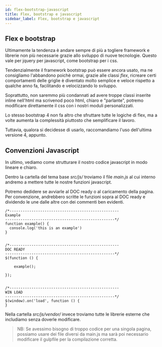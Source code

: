 ```yaml
---
id: flex-bootstrap-javascript
title: Flex, bootstrap e javascript
sidebar_label: Flex, bootstrap e javascript
---
```


## Flex e bootstrap

Ultimamente la tendenza è andare sempre di più a togliere framework e librerie non più necessarie grazie allo sviluppo di nuove tecnologie. Questo vale per jquery per javascript, come bootstrap per i css. 

Tendenzialmente il framework bootstrap può essere ancora usato, ma ne consigliamo l'abbandono poichè ormai, grazie alle classi _flex_, ricreare certi comportamenti delle griglie è diventato molto semplice e veloce rispetto a qualche anno fa, facilitando e velocizzando lo sviluppo. 

Soprattutto, non saremmo più condannati ad avere troppe classi inserite inline nell'html ma scrivenod poco html, chiaro e "parlante", potremo modificare direttamente il css con i nostri moduli personalizzati. 

Lo stesso bootstrap 4 non fa altro che sfruttare tutte le logiche di flex, ma a volte aumenta la complessità piuttosto che semplificare il lavoro.

Tuttavia, qualora si decidesse di usarlo, raccomandiamo l'uso dell'ultima versione 4, appunto.


## Convenzioni Javascript

In ultimo, vediamo come strutturare il nostro codice javascript in modo lineare e chiaro.

Dentro la cartella del tema base _src/js/_ troviamo il file _main.js_ al cui interno andremo a mettere tutte le nostre funzioni javascript.

Potremo dedidere se avviarle al DOC ready o al caricamento della pagina. Per convenzione, andrebbero scritte le funzioni sopra al DOC ready e dividendo le une dalle altre con dei commenti ben evidenti.


```
/*--------------------------------------------------
Example
--------------------------------------------------*/
function example() {
  console.log('this is an example')
}


/*--------------------------------------------------
DOC READY
--------------------------------------------------*/
$(function () {

    example();

}); 
  
    
/*--------------------------------------------------
WIN LOAD
--------------------------------------------------*/ 
$(window).on('load', function () { 
}
```

Nella cartella _src/js/vendor/_ invece troviamo tutte le librerie esterne che includiamo senza doverle modificare. 

>NB: Se avessimo bisogno di troppo codice per una singola pagina, possiamo usare dei file diversi da main.js ma sarà poi necessario modificare il gulpfile per la compilazione corretta.